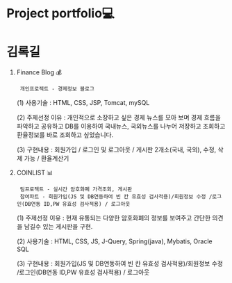 # Project portfolio💻
# 김록길

1. Finance Blog 💰 

		개인프로젝트 - 경제정보 블로그
  
	(1) 사용기술 : HTML, CSS, JSP, Tomcat, mySQL
  
	(2) 주제선정 이유 : 개인적으로 소장하고 싶은 경제 뉴스를 모아 보며 경제 흐름을 파악하고 공유하고 DB를 이용하여 국내뉴스, 국외뉴스를 나누어 저장하고 조회하고 환율정보를 바로 조회하고 싶었습니다.
                     
	(3) 구현내용 : 회원가입 / 로그인 및 로그아웃 / 게시판 2개소(국내, 국외), 수정, 삭제 가능 / 환율계산기
   	
2. COINLIST 📊   
 
		팀프로젝트 - 실시간 암호화폐 가격조회, 게시판
		참여파트 - 회원가입(JS 및 DB연동하여 빈 칸 유효성 검사적용)/회원정보 수정 /로그인(DB연동 ID,PW 유효성 검사적용) / 로그아웃
		
	(1) 주제선정 이유 : 현재 유통되는 다양한 암호화폐의 정보를 보여주고 간단한 의견을 남길수 있는 게시판을 구현.
	
	(2) 사용기술 :  HTML, CSS, JS, J-Query, Spring(java), Mybatis,  Oracle SQL
	
	(3) 구현내용 :  회원가입(JS 및 DB연동하여 빈 칸 유효성 검사적용)/회원정보 수정 /로그인(DB연동 ID,PW 유효성 검사적용) / 로그아웃
	
	

  
  
